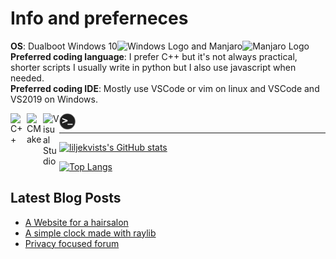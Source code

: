 # Info and preferneces
**OS**: Dualboot Windows 10<img alt="Windows Logo" width="13px" src="https://img.icons8.com/color/48/000000/windows-10.png" /> and Manjaro<img alt="Manjaro Logo" width="13px" src="https://upload.wikimedia.org/wikipedia/commons/thumb/3/3e/Manjaro-logo.svg/256px-Manjaro-logo.svg.png" /> <br>
**Preferred coding language**: I prefer C++ but it's not always practical, shorter scripts I usually write in python but I also use javascript when needed. <br>
**Preferred coding IDE**: Mostly use VSCode or vim on linux and VSCode and VS2019 on Windows. <br>

<img align="left" alt="C++" width="26px" src="https://raw.githubusercontent.com/abranhe/programming-languages-logos/master/src/cpp/cpp_24x24.png" />
<img align="left" alt="CMake" width="26px" src="https://cdn.icon-icons.com/icons2/2699/PNG/512/cmake_logo_icon_169379.png" />
<img align="left" alt="Visual Studio " width="26px" src="https://cdn-icons-png.flaticon.com/512/906/906324.png" />
<img align="left" alt="Terminal" width="26px" src="https://raw.githubusercontent.com/github/explore/80688e429a7d4ef2fca1e82350fe8e3517d3494d/topics/terminal/terminal.png" />
<br>


---
[![liljekvists's GitHub stats](https://github-readme-stats.vercel.app/api?username=liljekvist&show_icons=true&theme=dark&bg_color=90,610f8b,9c2785,ab543d)](https://github.com/liljekvist?tab=repositories)

[![Top Langs](https://github-readme-stats.vercel.app/api/top-langs/?username=liljekvist&langs_count=5&show_icons=true&theme=dark&card_width=495&bg_color=90,ab543d,9c2785,610f8b&hide=javascript)](https://github.com/liljekvist?tab=repositories)

## Latest Blog Posts
<!-- BLOGPOSTS:START -->
- [A Website for a hairsalon](https://liljekvist.github.io/posts/fris%C3%B6r-cleopatra/)
- [A simple clock made with raylib](https://liljekvist.github.io/posts/raspberrypi-clock/)
- [Privacy focused forum](https://liljekvist.github.io/posts/drogon-website/)
<!-- BLOGPOSTS:END -->
